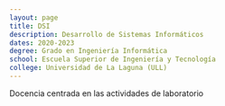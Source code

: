 ```yaml
---
layout: page
title: DSI
description: Desarrollo de Sistemas Informáticos
dates: 2020-2023
degree: Grado en Ingeniería Informática
school: Escuela Superior de Ingeniería y Tecnología
college: Universidad de La Laguna (ULL)
---
```


Docencia centrada en las actividades de laboratorio